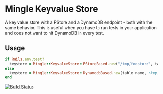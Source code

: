 # Mingle Keyvalue Store

A key value store with a PStore and a DynamoDB endpoint - both with the same behavior. This is useful when you have to run tests in your application and does not want to hit DynamoDB in every test.

## Usage
```ruby
if Rails.env.test?
  keystore = Mingle::KeyvalueStore::PStoreBased.new("/tmp/foostore", table_name, :key, :value)
else
  keystore = Mingle::KeyvalueStore::DynamodbBased.new(table_name, :key, :value)
end  
```

[![Build Status](https://snap-ci.com/Xepi1GC1RH-xljlY0aGThFoqOtmpsgse_xt-leosres/build_image)](https://snap-ci.com/projects/ThoughtWorksStudios/mingle_keyvalue_store/build_history)
